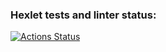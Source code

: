 ### Hexlet tests and linter status:
[![Actions Status](https://github.com/Dulybnis/frontend-project-12/actions/workflows/hexlet-check.yml/badge.svg)](https://github.com/Dulybnis/frontend-project-12/actions)